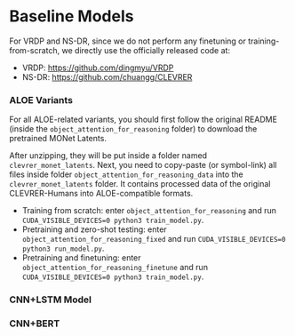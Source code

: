 # Baseline Models

For VRDP and NS-DR, since we do not perform any finetuning or training-from-scratch, we directly use the officially released code at:

- VRDP: https://github.com/dingmyu/VRDP
- NS-DR: https://github.com/chuangg/CLEVRER


### ALOE Variants

For all ALOE-related variants, you should first follow the original README (inside the `object_attention_for_reasoning` folder) to download the pretrained MONet Latents.

After unzipping, they will be put inside a folder named `clevrer_monet_latents`. Next, you need to copy-paste (or symbol-link) all files inside folder `object_attention_for_reasoning_data`
into the `clevrer_monet_latents` folder. It contains processed data of the original CLEVRER-Humans into ALOE-compatible formats.

- Training from scratch: enter `object_attention_for_reasoning` and run `CUDA_VISIBLE_DEVICES=0 python3 train_model.py`.
- Pretraining and zero-shot testing: enter `object_attention_for_reasoning_fixed` and run `CUDA_VISIBLE_DEVICES=0 python3 run_model.py`.
- Pretraining and finetuning: enter `object_attention_for_reasoning_finetune` and run `CUDA_VISIBLE_DEVICES=0 python3 train_model.py`.


### CNN+LSTM Model


### CNN+BERT


